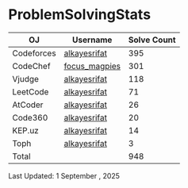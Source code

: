 # ProblemSolvingStats


| OJ | Username | Solve Count |
| -- | -------- | ----------- |
| Codeforces | [alkayesrifat](https://codeforces.com/profile/alkayesrifat) | 395 |
| CodeChef | [focus_magpies](https://www.codechef.com/users/focus_magpies) | 301 |
| Vjudge | [alkayesrifat](https://vjudge.net/user/alkayesrifat) | 118 |
| LeetCode | [alkayesrifat](https://leetcode.com/u/alkayesrifat/) | 71 |
| AtCoder | [alkayesrifat](https://atcoder.jp/users/alkayesrifat) | 26 |
| Code360 | [alkayesrifat](https://www.naukri.com/code360/profile/alkayesrifat) | 20 |
| KEP.uz | [alkayesrifat](https://kep.uz/users/user/alkayesrifat) | 14 |
| Toph | [alkayesrifat](https://toph.co/u/alkayesrifat) | 3 |
| Total | | 948 |

Last Updated: 1 September , 2025
